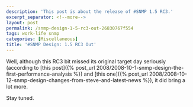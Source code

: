 ```yaml
---
description: 'This post is about the release of #SNMP 1.5 RC3.'
excerpt_separator: <!--more-->
layout: post
permalink: /snmp-design-1-5-rc3-out-26830767f554
tags: work-life snmp
categories: [Miscellaneous]
title: '#SNMP Design: 1.5 RC3 Out'
---
```

Well, although this RC3 bit missed its original target day seriously (according to [this post]({% post_url 2008/2008-10-1-snmp-design-the-first-performance-analysis %}) and [this one]({% post_url 2008/2008-10-12-snmp-design-changes-from-steve-and-latest-news %}), it did bring a lot more.

Stay tuned.

<!--more-->
